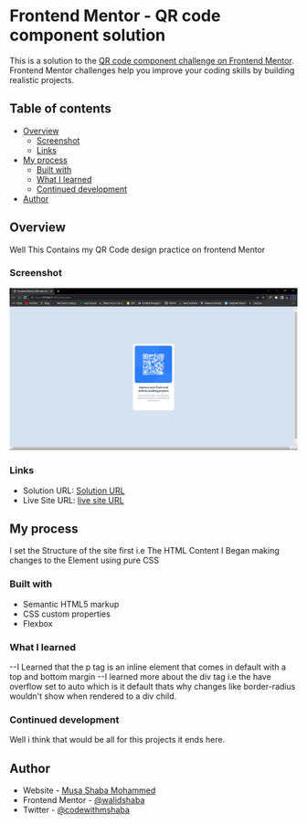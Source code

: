 # Frontend Mentor - QR code component solution

This is a solution to the [QR code component challenge on Frontend Mentor](https://www.frontendmentor.io/challenges/qr-code-component-iux_sIO_H). Frontend Mentor challenges help you improve your coding skills by building realistic projects.

## Table of contents

- [Overview](#overview)
  - [Screenshot](#screenshot)
  - [Links](#links)
- [My process](#my-process)
  - [Built with](#built-with)
  - [What I learned](#what-i-learned)
  - [Continued development](#continued-development)
- [Author](#author)

## Overview

Well This Contains my QR Code design practice on frontend Mentor

### Screenshot

![The Screenshot](/screenshot/qr-code-ss.png)

### Links

- Solution URL: [Solution URL](https://your-solution-url.com)
- Live Site URL: [live site URL](https://your-live-site-url.com)

## My process

I set the Structure of the site first i.e The HTML Content
I Began making changes to the Element using pure CSS

### Built with

- Semantic HTML5 markup
- CSS custom properties
- Flexbox

### What I learned

--I Learned that the p tag is an inline element that comes in default with a top and bottom margin
--I learned more about the div tag i.e the have overflow set to auto which is it default thats why changes like border-radius wouldn't show when rendered to a div child.

### Continued development

Well i think that would be all for this projects it ends here.

## Author

- Website - [Musa Shaba Mohammed](https://musashaba-1490d.web.app/)
- Frontend Mentor - [@walidshaba](https://www.frontendmentor.io/profile/walidshaba)
- Twitter - [@codewithmshaba](https://twitter.com/codewithmshaba)
